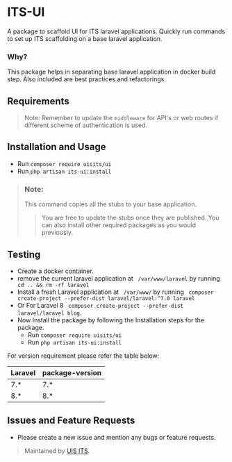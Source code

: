 # ITS-UI

A package to scaffold UI for ITS laravel applications. Quickly run commands to set up ITS scaffolding on a base laravel application.

### Why?
This package helps in separating base laravel application in docker build step. Also included are best practices and refactorings.

## Requirements

> Note: Remember to update the ``` middleware ``` for API's or web routes if different scheme of authentication is used.

## Installation and Usage

- Run ``` composer require uisits/ui ```
- Run ``` php artisan its-ui:install ```

> ### **Note:**
> This command copies all the stubs to your base application.
> > You are free to update the stubs once they are published.
> > You can also install other required packages as you would previously.

## Testing
- Create a docker container.
- remove the current laravel application at ``` /var/www/laravel```
  by running ``` cd .. && rm -rf laravel```
- Install a fresh Laravel application at ``` /var/www/``` by running
  ``` composer create-project --prefer-dist laravel/laravel:^7.0 laravel```
- Or For Laravel 8 ``` composer create-project --prefer-dist laravel/laravel blog```.
- Now Install the package by following the Installation steps for the package.
    - Run ```composer require uisits/ui ```
    - Run ``` php artisan its-ui:install ```

For version requirement please refer the table below:

|    Laravel     |     package-version   |
|----------------|-----------------------|
|       7.*      |          7.*          |
|       8.*      |          8.*          |

## Issues and Feature Requests
- Please create a new issue and mention any bugs or feature requests.

> Maintained by [UIS ITS](https://github.com/uisits).

